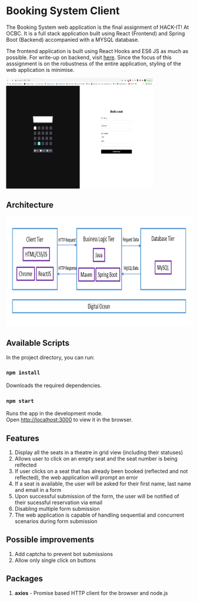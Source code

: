 # Booking System Client

The Booking System web application is the final assignment of HACK-IT! At OCBC. It is a full stack application built using React (Frontend) and Spring Boot (Backend) accompanied with a MYSQL database. 

The frontend application is built using React Hooks and ES6 JS as much as possible. For write-up on backend, visit [here](https://github.com/geraldspacelim/booking-system-backend). Since the focus of this asssignment is on the robustness of the entire application, styling of the web application is minimise.

<img src="./screenshots/preview.PNG" width="400" height="300">

## Architecture 

<img src="./screenshots/architecture.PNG" width="700" height="300">

## Available Scripts

In the project directory, you can run:

### `npm install`

Downloads the required dependencies.

### `npm start`

Runs the app in the development mode.\
Open [http://localhost:3000](http://localhost:3000) to view it in the browser.

## Features 

1. Display all the seats in a theatre in grid view (including their statuses)
2. Allows user to click on an empty seat and the seat number is being relfected  
3. If user clicks on a seat that has already been booked (reflected and not reflected), the web application will prompt an error
4. If a seat is available, the user will be asked for their first name, last name and email in a form 
5. Upon successful submission of the form, the user will be notified of their sucessful reservation via email
6. Disabling multiple form submission  
8. The web application is capable of handling sequential and concurrent scenarios during form submission 

## Possible improvements 

1. Add captcha to prevent bot submissions 
2. Allow only single click on buttons 

## Packages 
1. **axios** - Promise based HTTP client for the browser and node.js
